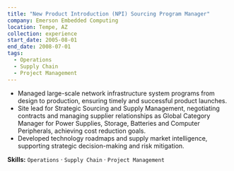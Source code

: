 ```yaml
---
title: "New Product Introduction (NPI) Sourcing Program Manager"
company: Emerson Embedded Computing
location: Tempe, AZ
collection: experience
start_date: 2005-08-01
end_date: 2008-07-01
tags:
  - Operations
  - Supply Chain
  - Project Management
--- 
```


* Managed large-scale network infrastructure system programs from design to production, ensuring timely and successful product launches.
* Site lead for Strategic Sourcing and Supply Management, negotiating contracts and managing supplier relationships as Global Category Manager for Power Supplies, Storage, Batteries and Computer Peripherals, achieving cost reduction goals.
* Developed technology roadmaps and supply market intelligence, supporting strategic decision-making and risk mitigation.

__Skills:__ `Operations` · `Supply Chain` · `Project Management`
